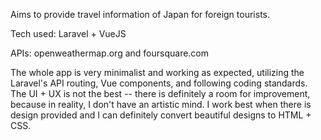Aims to provide travel information of Japan for foreign tourists.

Tech used: Laravel + VueJS

APIs: openweathermap.org and foursquare.com

The whole app is very minimalist and working as expected, utilizing the Laravel's API routing, Vue components, and following coding standards.
The UI + UX is not the best -- there is definitely a room for improvement, because in reality, I don't have an artistic mind.
I work best when there is design provided and I can definitely convert beautiful designs to HTML + CSS.